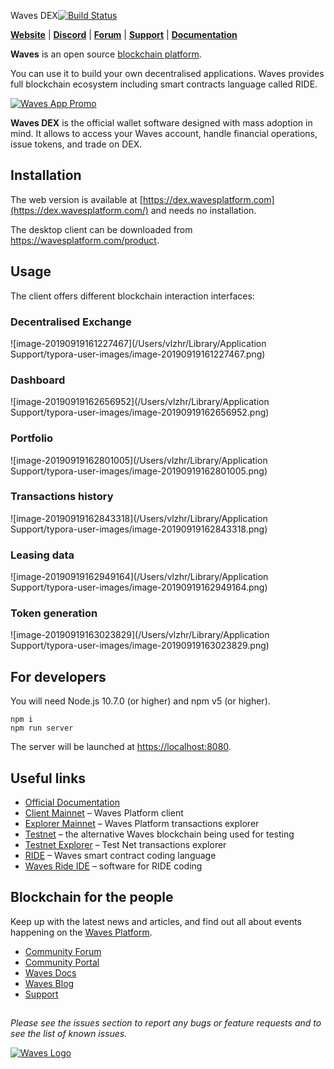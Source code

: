 Waves DEX[![Build Status](https://travis-ci.org/wavesplatform/Waves.svg?branch=master)](https://travis-ci.org/wavesplatform/WavesGUI)

[**Website**](https://wavesplatform.com/) | [**Discord**](https://discord.gg/cnFmDyA) | [**Forum**](https://forum.wavesplatform.com/) | [**Support**](https://support.wavesplatform.com/) | [**Documentation**](https://docs.wavesplatform.com/)

**Waves** is an open source [blockchain platform](https://wavesplatform.com/).

You can use it to build your own decentralised applications. Waves provides full blockchain ecosystem including smart contracts language called RIDE.

[![Waves App Promo](https://raw.githubusercontent.com/wavesplatform/WavesGUI/dev/README_IMG_01.png)](https://wavesplatform.com/product)

**Waves DEX** is the official wallet software designed with mass adoption in mind. It allows to access your Waves account, handle financial operations, issue tokens, and trade on DEX.

## Installation

The web version is available at [https://dex.wavesplatform.com](https://dex.wavesplatform.com/) and needs no installation.

The desktop client can be downloaded from https://wavesplatform.com/product.



## Usage

The client offers different blockchain interaction interfaces:

### Decentralised Exchange

![image-20190919161227467](/Users/vlzhr/Library/Application Support/typora-user-images/image-20190919161227467.png)

### Dashboard

![image-20190919162656952](/Users/vlzhr/Library/Application Support/typora-user-images/image-20190919162656952.png)

### Portfolio

![image-20190919162801005](/Users/vlzhr/Library/Application Support/typora-user-images/image-20190919162801005.png)

### Transactions history

![image-20190919162843318](/Users/vlzhr/Library/Application Support/typora-user-images/image-20190919162843318.png)

### Leasing data

![image-20190919162949164](/Users/vlzhr/Library/Application Support/typora-user-images/image-20190919162949164.png)

### Token generation

![image-20190919163023829](/Users/vlzhr/Library/Application Support/typora-user-images/image-20190919163023829.png)

## For developers

You will need Node.js 10.7.0 (or higher) and npm v5 (or higher).

```
npm i
npm run server
```

The server will be launched at [https://localhost:8080](https://localhost:8080/).



## Useful links

- [Official Documentation](https://docs.wavesplatform.com/)
- [Client Mainnet](https://client.wavesplatform.com/) – Waves Platform client
- [Explorer Mainnet](https://wavesexplorer.com/) – Waves Platform transactions explorer
- [Testnet](https://testnet.wavesplatform.com/) – the alternative Waves blockchain being used for testing
- [Testnet Explorer](https://wavesexplorer.com/testnet) – Test Net transactions explorer
- [RIDE](https://github.com/wavesplatform/waves-documentation/blob/master/en/ride/ride-script.md) – Waves smart contract coding language
- [Waves Ride IDE](https://ide.wavesplatform.com/) – software for RIDE coding



## Blockchain for the people

Keep up with the latest news and articles, and find out all about events happening on the [Waves Platform](https://wavesplatform.com/).

- [Community Forum](https://forum.wavesplatform.com/)
- [Community Portal](https://wavescommunity.com/)
- [Waves Docs](https://docs.wavesplatform.com/)
- [Waves Blog](https://blog.wavesplatform.com/)
- [Support](https://support.wavesplatform.com/)

## 

*Please see the issues section to report any bugs or feature requests and to see the list of known issues.*

[![Waves Logo](https://camo.githubusercontent.com/1a1e7941e308d6bc9a43ef715dc78b039ac7537a/68747470733a2f2f63646e2e776f726c64766563746f726c6f676f2e636f6d2f6c6f676f732f77617665732d362e737667)](https://wavesplatform.com/)